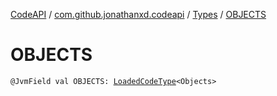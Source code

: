 [CodeAPI](../../index.md) / [com.github.jonathanxd.codeapi](../index.md) / [Types](index.md) / [OBJECTS](.)

# OBJECTS

`@JvmField val OBJECTS: `[`LoadedCodeType`](../../com.github.jonathanxd.codeapi.type/-loaded-code-type/index.md)`<Objects>`